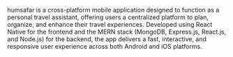 humsafar is a cross-platform mobile application designed to function as a personal travel assistant, offering users a centralized platform to plan, organize, and enhance their travel experiences.
Developed using React Native for the frontend and the MERN stack (MongoDB, Express.js, React.js, and Node.js) 
for the backend, the app delivers a fast, interactive, and responsive user experience across both Android and iOS platforms. 
